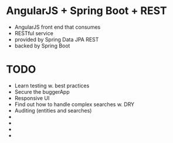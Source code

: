 AngularJS + Spring Boot + REST
==============================

- AngularJS front end that consumes 
- RESTful service
- provided by Spring Data JPA REST
- backed by Spring Boot


TODO
====

- Learn testing w. best practices
- Secure the buggerApp
- Responsive UI
- Find out how to handle complex searches w. DRY
- Auditing (entities and searches)
- 
- 
-
-
